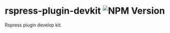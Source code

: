 # rspress-plugin-devkit ![NPM Version](https://img.shields.io/npm/v/rspress-plugin-devkit)


Rspress plugin develop kit.